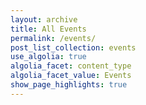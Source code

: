 ```yaml
---
layout: archive
title: All Events
permalink: /events/
post_list_collection: events
use_algolia: true
algolia_facet: content_type
algolia_facet_value: Events
show_page_highlights: true
---
```

